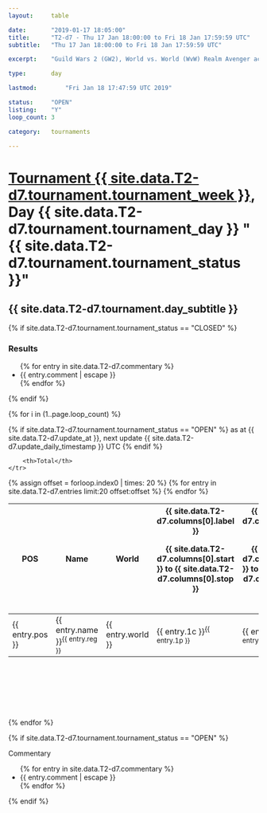 ```yaml
---
layout: 	table

date: 		"2019-01-17 18:05:00"
title: 		"T2-d7 - Thu 17 Jan 18:00:00 to Fri 18 Jan 17:59:59 UTC"
subtitle: 	"Thu 17 Jan 18:00:00 to Fri 18 Jan 17:59:59 UTC"

excerpt:    "Guild Wars 2 (GW2), World vs. World (WvW) Realm Avenger achivement Tournament. \"Every Kill Counts\""

type:       day

lastmod: 		"Fri Jan 18 17:47:59 UTC 2019"

status:     "OPEN"
listing:    "Y"
loop_count: 3

category: 	tournaments

---
```

<div class="table_header">
    <h1><a href="{{ site.data.T2-d7.tournament.week_url }}">Tournament {{ site.data.T2-d7.tournament.tournament_week }}</a>, Day {{ site.data.T2-d7.tournament.tournament_day }} "{{ site.data.T2-d7.tournament.tournament_status }}"</h1>
    <h2>{{ site.data.T2-d7.tournament.day_subtitle }}</h2> 
</div>

{% if site.data.T2-d7.tournament.tournament_status == "CLOSED" %} 
<div class="commentary">
  <h3>Results</h3>
  <ul>
    {% for entry in site.data.T2-d7.commentary %}
    <li class="commentary_list">{{ entry.comment | escape }}</li>
    {% endfor %}
  </ul>
</div>
{% endif %}


{% for i in (1..page.loop_count) %}

{% if site.data.T2-d7.tournament.tournament_status == "OPEN" %} 
<span class="table_nextupdate">as at {{ site.data.T2-d7.update_at }}, next update {{ site.data.T2-d7.update_daily_timestamp }} UTC</span> 
{% endif %}

<table class="day_table">
  <colgroup>
    <col style="width:18px">
    <col style="width:55px">
    <col style="width:55px">
    <col style="width:12px">
    <col style="width:12px">
    <col style="width:12px">
    <col style="width:12px">
    <col style="width:12px">
    <col style="width:12px">
    <col style="width:12px">
    <col style="width:12px">
    <col style="width:12px">
    <col style="width:12px">
    <col style="width:12px">
    <col style="width:12px">
    <col style="width:12px">
    <col style="width:12px">
    <col style="width:12px">
    <col style="width:12px">
    <col style="width:12px">
    <col style="width:12px">
    <col style="width:12px">
    <col style="width:12px">
    <col style="width:12px">
    <col style="width:12px">
    <col style="width:12px">
    <col style="width:12px">
    <col style="width:18px">
  </colgroup>  
  <thead>
    <tr>
        <th>POS</th>
        <th class="AlignLeft">Name</th>
        <th class="AlignLeft">World</th>

<th><div class="label">{{ site.data.T2-d7.columns[0].label }}<p class="onhover">{{ site.data.T2-d7.columns[0].start }} to {{ site.data.T2-d7.columns[0].stop }}</p></div>​</th>
<th><div class="label">{{ site.data.T2-d7.columns[1].label }}<p class="onhover">{{ site.data.T2-d7.columns[1].start }} to {{ site.data.T2-d7.columns[1].stop }}</p></div>​</th>
<th><div class="label">{{ site.data.T2-d7.columns[2].label }}<p class="onhover">{{ site.data.T2-d7.columns[2].start }} to {{ site.data.T2-d7.columns[2].stop }}</p></div>​</th>
<th><div class="label">{{ site.data.T2-d7.columns[3].label }}<p class="onhover">{{ site.data.T2-d7.columns[3].start }} to {{ site.data.T2-d7.columns[3].stop }}</p></div>​</th>
<th><div class="label">{{ site.data.T2-d7.columns[4].label }}<p class="onhover">{{ site.data.T2-d7.columns[4].start }} to {{ site.data.T2-d7.columns[4].stop }}</p></div>​</th>
<th><div class="label">{{ site.data.T2-d7.columns[5].label }}<p class="onhover">{{ site.data.T2-d7.columns[5].start }} to {{ site.data.T2-d7.columns[5].stop }}</p></div>​</th>
<th><div class="label">{{ site.data.T2-d7.columns[6].label }}<p class="onhover">{{ site.data.T2-d7.columns[6].start }} to {{ site.data.T2-d7.columns[6].stop }}</p></div>​</th>
<th><div class="label">{{ site.data.T2-d7.columns[7].label }}<p class="onhover">{{ site.data.T2-d7.columns[7].start }} to {{ site.data.T2-d7.columns[7].stop }}</p></div>​</th>
<th><div class="label">{{ site.data.T2-d7.columns[8].label }}<p class="onhover">{{ site.data.T2-d7.columns[8].start }} to {{ site.data.T2-d7.columns[8].stop }}</p></div>​</th>
<th><div class="label">{{ site.data.T2-d7.columns[9].label }}<p class="onhover">{{ site.data.T2-d7.columns[9].start }} to {{ site.data.T2-d7.columns[9].stop }}</p></div>​</th>
<th><div class="label">{{ site.data.T2-d7.columns[10].label }}<p class="onhover">{{ site.data.T2-d7.columns[10].start }} to {{ site.data.T2-d7.columns[10].stop }}</p></div>​</th>

<th><div class="label">{{ site.data.T2-d7.columns[11].label }}<p class="onhover">{{ site.data.T2-d7.columns[11].start }} to {{ site.data.T2-d7.columns[11].stop }}</p></div>​</th>
<th><div class="label">{{ site.data.T2-d7.columns[12].label }}<p class="onhover">{{ site.data.T2-d7.columns[12].start }} to {{ site.data.T2-d7.columns[12].stop }}</p></div>​</th>
<th><div class="label">{{ site.data.T2-d7.columns[13].label }}<p class="onhover">{{ site.data.T2-d7.columns[13].start }} to {{ site.data.T2-d7.columns[13].stop }}</p></div>​</th>
<th><div class="label">{{ site.data.T2-d7.columns[14].label }}<p class="onhover">{{ site.data.T2-d7.columns[14].start }} to {{ site.data.T2-d7.columns[14].stop }}</p></div>​</th>
<th><div class="label">{{ site.data.T2-d7.columns[15].label }}<p class="onhover">{{ site.data.T2-d7.columns[15].start }} to {{ site.data.T2-d7.columns[15].stop }}</p></div>​</th>
<th><div class="label">{{ site.data.T2-d7.columns[16].label }}<p class="onhover">{{ site.data.T2-d7.columns[16].start }} to {{ site.data.T2-d7.columns[16].stop }}</p></div>​</th>
<th><div class="label">{{ site.data.T2-d7.columns[17].label }}<p class="onhover">{{ site.data.T2-d7.columns[17].start }} to {{ site.data.T2-d7.columns[17].stop }}</p></div>​</th>
<th><div class="label">{{ site.data.T2-d7.columns[18].label }}<p class="onhover">{{ site.data.T2-d7.columns[18].start }} to {{ site.data.T2-d7.columns[18].stop }}</p></div>​</th>
<th><div class="label">{{ site.data.T2-d7.columns[19].label }}<p class="onhover">{{ site.data.T2-d7.columns[19].start }} to {{ site.data.T2-d7.columns[19].stop }}</p></div>​</th>
<th><div class="label">{{ site.data.T2-d7.columns[20].label }}<p class="onhover">{{ site.data.T2-d7.columns[20].start }} to {{ site.data.T2-d7.columns[20].stop }}</p></div>​</th>

<th><div class="label">{{ site.data.T2-d7.columns[21].label }}<p class="onhover">{{ site.data.T2-d7.columns[21].start }} to {{ site.data.T2-d7.columns[21].stop }}</p></div>​</th>
<th><div class="label">{{ site.data.T2-d7.columns[22].label }}<p class="onhover">{{ site.data.T2-d7.columns[22].start }} to {{ site.data.T2-d7.columns[22].stop }}</p></div>​</th>
<th><div class="label">{{ site.data.T2-d7.columns[23].label }}<p class="onhover">{{ site.data.T2-d7.columns[23].start }} to {{ site.data.T2-d7.columns[23].stop }}</p></div>​</th>

        <th>Total</th>
    </tr>
  </thead>
  {% assign offset = forloop.index0 | times: 20 %}
<tbody>
{% for entry in site.data.T2-d7.entries limit:20 offset:offset %}
  <tr>
    <td class="pl{{ entry.pos }}">{{ entry.pos }}</td>
    <td class="AlignLeft">{{ entry.name }}<sup>{{ entry.reg }}</sup></td>
    <td class="AlignLeft">{{ entry.world }}</td>
    <td class="pl{{ entry.1p }}">{{ entry.1c }}<sup>{{ entry.1p }}</sup></td>
    <td class="pl{{ entry.2p }}">{{ entry.2c }}<sup>{{ entry.2p }}</sup></td>
    <td class="pl{{ entry.3p }}">{{ entry.3c }}<sup>{{ entry.3p }}</sup></td>
    <td class="pl{{ entry.4p }}">{{ entry.4c }}<sup>{{ entry.4p }}</sup></td>
    <td class="pl{{ entry.5p }}">{{ entry.5c }}<sup>{{ entry.5p }}</sup></td>
    <td class="pl{{ entry.6p }}">{{ entry.6c }}<sup>{{ entry.6p }}</sup></td>
    <td class="pl{{ entry.7p }}">{{ entry.7c }}<sup>{{ entry.7p }}</sup></td>
    <td class="pl{{ entry.8p }}">{{ entry.8c }}<sup>{{ entry.8p }}</sup></td>
    <td class="pl{{ entry.9p }}">{{ entry.9c }}<sup>{{ entry.9p }}</sup></td>
    <td class="pl{{ entry.10p }}">{{ entry.10c }}<sup>{{ entry.10p }}</sup></td>
    <td class="pl{{ entry.11p }}">{{ entry.11c }}<sup>{{ entry.11p }}</sup></td>
    <td class="pl{{ entry.12p }}">{{ entry.12c }}<sup>{{ entry.12p }}</sup></td>
    <td class="pl{{ entry.13p }}">{{ entry.13c }}<sup>{{ entry.13p }}</sup></td>
    <td class="pl{{ entry.14p }}">{{ entry.14c }}<sup>{{ entry.14p }}</sup></td>
    <td class="pl{{ entry.15p }}">{{ entry.15c }}<sup>{{ entry.15p }}</sup></td>
    <td class="pl{{ entry.16p }}">{{ entry.16c }}<sup>{{ entry.16p }}</sup></td>
    <td class="pl{{ entry.17p }}">{{ entry.17c }}<sup>{{ entry.17p }}</sup></td>
    <td class="pl{{ entry.18p }}">{{ entry.18c }}<sup>{{ entry.18p }}</sup></td>
    <td class="pl{{ entry.19p }}">{{ entry.19c }}<sup>{{ entry.19p }}</sup></td>
    <td class="pl{{ entry.20p }}">{{ entry.20c }}<sup>{{ entry.20p }}</sup></td>
    <td class="pl{{ entry.21p }}">{{ entry.21c }}<sup>{{ entry.21p }}</sup></td>
    <td class="pl{{ entry.22p }}">{{ entry.22c }}<sup>{{ entry.22p }}</sup></td>
    <td class="pl{{ entry.23p }}">{{ entry.23c }}<sup>{{ entry.23p }}</sup></td>
    <td class="pl{{ entry.24p }}">{{ entry.24c }}<sup>{{ entry.24p }}</sup></td>
    <td>{{ entry.total }}</td>
  </tr>
{% endfor %}  
</tbody>
</table>
<div class="leaderboard">
  <script async src="//pagead2.googlesyndication.com/pagead/js/adsbygoogle.js"></script>
  <!-- 728x90 -->
  <ins class="adsbygoogle"
       style="display:inline-block;width:728px;height:90px"
       data-ad-client="ca-pub-3274917281288240"
       data-ad-slot="3870538733"></ins>
  <script>
  (adsbygoogle = window.adsbygoogle || []).push({});
  </script>    
</div>
<br />
{% endfor %}

{% if site.data.T2-d7.tournament.tournament_status == "OPEN" %} 
<div class="commentary">
  <span class="commentary_title">Commentary</span>
  <ul>
    {% for entry in site.data.T2-d7.commentary %}
    <li class="commentary_list">{{ entry.comment | escape }}</li>
    {% endfor %}
  </ul>
</div>
{% endif %}


